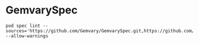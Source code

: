 # GemvarySpec

```shell
pod spec lint --sources='https://github.com/Gemvary/GemvarySpec.git,https://github.com/CocoaPods/Specs.git' --allow-warnings
```
